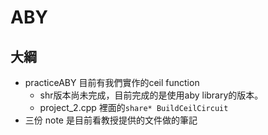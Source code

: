# ABY
## 大綱
+ practiceABY 目前有我們實作的ceil function
    + shr版本尚未完成，目前完成的是使用aby library的版本。
    + project_2.cpp 裡面的```share* BuildCeilCircuit```
+ 三份 note 是目前看教授提供的文件做的筆記
